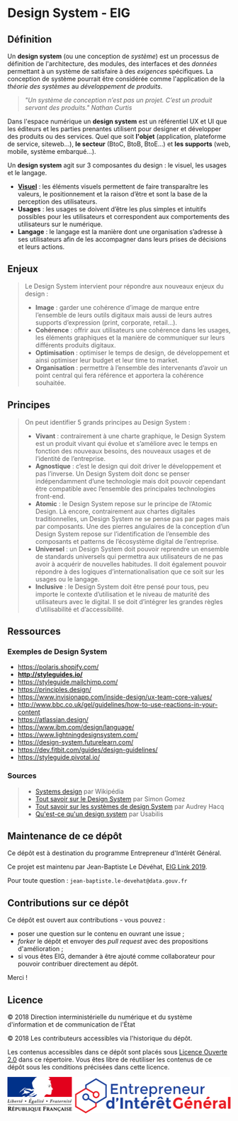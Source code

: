 # Design System - EIG

## Définition 

Un **design system** (ou une conception de *système*) est un processus de définition de l'architecture, 
des modules, des interfaces et des *données* permettant à un système de satisfaire à des *exigences* spécifiques. La conception de système pourrait être considérée comme l'application de la *théorie des systèmes* au *développement de produits*.

> *"Un système de conception n’est pas un projet. C’est un produit servant des produits." Nathan Curtis*

Dans l'espace numérique un **design system** est un référentiel UX et UI que les éditeurs et les parties prenantes utilisent pour designer et développer des produits ou des services. Quel que soit **l'objet** (application, plateforme de service, siteweb…), **le secteur** (BtoC, BtoB, BtoE…) et **les supports** (web, mobile, système embarqué…). 

Un **design system** agit sur 3 composantes du design : le visuel, les usages et le langage.
* [**Visuel**](/Visuel.md) : les éléments visuels permettent de faire transparaître les valeurs, le positionnement et la raison d’être et sont la base de la perception des utilisateurs.
* **Usages** : les usages se doivent d’être les plus simples et intuitifs possibles pour les utilisateurs et correspondent aux comportements des utilisateurs sur le numérique. 
* **Langage** : le langage est la manière dont une organisation s’adresse à ses utilisateurs afin de les accompagner dans leurs prises de décisions et leurs actions.

## Enjeux

> Le Design System intervient pour répondre aux nouveaux enjeux du design :
> 
> * **Image** : garder une cohérence d’image de marque entre l’ensemble de leurs outils digitaux mais aussi de leurs autres supports d’expression (print, corporate, retail…).
> * **Cohérence** : offrir aux utilisateurs une cohérence dans les usages, les éléments graphiques et la manière de communiquer sur leurs différents produits digitaux.
> * **Optimisation** : optimiser le temps de design, de développement et ainsi optimiser leur budget et leur time to market.
> * **Organisation** : permettre à l’ensemble des intervenants d’avoir un point central qui fera référence et apportera la cohérence souhaitée.

## Principes

> On peut identifier 5 grands principes au Design System :
> * **Vivant** : contrairement à une charte graphique, le Design System est un produit vivant qui évolue et s’améliore avec le temps en fonction des nouveaux besoins, des nouveaux usages et de l’identité de l’entreprise.
> * **Agnostique** : c’est le design qui doit driver le développement et pas l’inverse. Un Design System doit donc se penser indépendamment d’une technologie mais doit pouvoir cependant être compatible avec l’ensemble des principales technologies front-end.
> * **Atomic** : le Design System repose sur le principe de l’Atomic Design. Là encore, contrairement aux chartes digitales traditionnelles, un Design System ne se pense pas par pages mais par composants. Une des pierres angulaires de la conception d’un Design System repose sur l’identification de l’ensemble des composants et patterns de l’écosystème digital de l’entreprise.
> * **Universel** : un Design System doit pouvoir reprendre un ensemble de standards universels qui permettra aux utilisateurs de ne pas avoir à acquérir de nouvelles habitudes. Il doit également pouvoir répondre à des logiques d’internationalisation que ce soit sur les usages ou le langage.
> * **Inclusive** : le Design System doit être pensé pour tous, peu importe le contexte d’utilisation et le niveau de maturité des utilisateurs avec le digital. Il se doit d’intégrer les grandes règles d’utilisabilité et d’accessibilité.

## Ressources 

### Exemples de Design System
* https://polaris.shopify.com/
* **http://styleguides.io/**
* https://styleguide.mailchimp.com/
* https://principles.design/
* https://www.invisionapp.com/inside-design/ux-team-core-values/
* http://www.bbc.co.uk/gel/guidelines/how-to-use-reactions-in-your-content
* https://atlassian.design/
* https://www.ibm.com/design/language/
* https://www.lightningdesignsystem.com/
* https://design-system.futurelearn.com/
* https://dev.fitbit.com/guides/design-guidelines/
* https://styleguide.pivotal.io/

### Sources 
> * [Systems design](https://en.wikipedia.org/wiki/Systems_design) par Wikipédia 
> * [Tout savoir sur le Design System](https://newflux.fr/2017/10/23/savoir-design-system/) par Simon Gomez
> * [Tout savoir sur les systèmes de design System](https://medium.com/@audreyhacq/tout-savoir-sur-les-syst%C3%A8mes-de-design-1b6400c9a1b3) par Audrey Hacq
> * [Qu'est-ce qu'un design system](https://www.usabilis.com/design-system/) par Usabilis

## Maintenance de ce dépôt

Ce dépôt est à destination du programme Entrepreneur d'Intérêt Général.

Ce projet est maintenu par Jean-Baptiste Le Dévéhat, [EIG Link 2019](https://github.com/entrepreneur-interet-general/eig-link).

Pour toute question : `jean-baptiste.le-devehat@data.gouv.fr`

## Contributions sur ce dépôt

Ce dépôt est ouvert aux contributions - vous pouvez :
- poser une question sur le contenu en ouvrant une issue ;
- *forker* le dépôt et envoyer des *pull request* avec des propositions d'amélioration ;
- si vous êtes EIG, demander à être ajouté comme collaborateur pour pouvoir contribuer directement au dépôt.

Merci !

## Licence

© 2018 Direction interministérielle du numérique et du système d'information et de communication de l'État

© 2018 Les contributeurs accessibles via l'historique du dépôt.

Les contenus accessibles dans ce dépôt sont placés sous [Licence Ouverte 2.0](LICENSE.md) dans ce répertoire. Vous êtes libre de réutiliser les contenus de ce dépôt sous les conditions précisées dans cette licence.

![Logo](./Visuel/Logo/LogoMarianneEIG.png)
